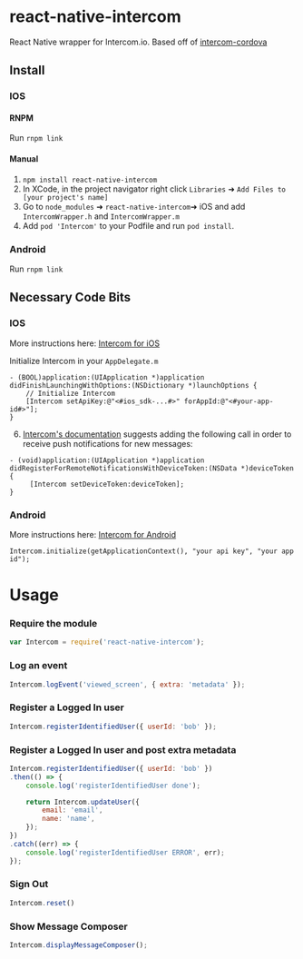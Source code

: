 # react-native-intercom
React Native wrapper for Intercom.io. Based off of [intercom-cordova](https://github.com/intercom/intercom-cordova)

## Install


### IOS

#### RNPM

Run `rnpm link`

#### Manual

1. `npm install react-native-intercom`
2. In XCode, in the project navigator right click `Libraries` ➜ `Add Files to [your project's name]`
3. Go to `node_modules` ➜ `react-native-intercom`➜ iOS and add `IntercomWrapper.h` and `IntercomWrapper.m` 
4. Add `pod 'Intercom'` to your Podfile and run `pod install`.


### Android

Run `rnpm link`



## Necessary Code Bits

### IOS

More instructions here: [Intercom for iOS](https://github.com/intercom/intercom-ios)
 
Initialize Intercom in your `AppDelegate.m`
```
- (BOOL)application:(UIApplication *)application didFinishLaunchingWithOptions:(NSDictionary *)launchOptions {
    // Initialize Intercom
    [Intercom setApiKey:@"<#ios_sdk-...#>" forAppId:@"<#your-app-id#>"];
}
```
6. [Intercom's documentation](https://github.com/intercom/intercom-ios/blob/1fe2e92c4913e4ffef290b5b62dac5ecef74ea1d/Intercom.framework/Versions/A/Headers/Intercom.h#L65) suggests adding the following call in order to receive push notifications for new messages:
```
- (void)application:(UIApplication *)application didRegisterForRemoteNotificationsWithDeviceToken:(NSData *)deviceToken {
     [Intercom setDeviceToken:deviceToken];
}
```

### Android

More instructions here: [Intercom for Android](https://github.com/intercom/intercom-android)

```
Intercom.initialize(getApplicationContext(), "your api key", "your app id");
```


Usage
=====
### Require the module
```javascript
var Intercom = require('react-native-intercom');
```

### Log an event
```javascript
Intercom.logEvent('viewed_screen', { extra: 'metadata' });
```

### Register a Logged In user
```javascript
Intercom.registerIdentifiedUser({ userId: 'bob' });
```

### Register a Logged In user and post extra metadata
```javascript
Intercom.registerIdentifiedUser({ userId: 'bob' })
.then(() => {
	console.log('registerIdentifiedUser done');

	return Intercom.updateUser({
		email: 'email',
		name: 'name',
	});
})
.catch((err) => {
	console.log('registerIdentifiedUser ERROR', err);
});
```

### Sign Out
```javascript
Intercom.reset()
```

### Show Message Composer
```javascript
Intercom.displayMessageComposer();
```
